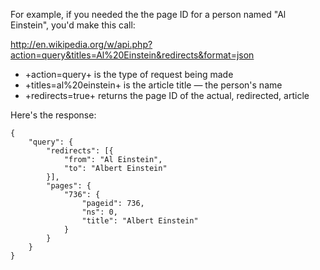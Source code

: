 For example, if you needed the the page ID for a person named "Al Einstein", you'd make this call:

<a href="http://en.wikipedia.org/w/api.php?action=query&titles=Al%20Einstein&redirects&format=json" target="lab">
http://en.wikipedia.org/w/api.php?action=query&titles=Al%20Einstein&redirects&format=json
</a>

- +action=query+ is the type of request being made
- +titles=al%20einstein+ is the article title &mdash; the person's name
- +redirects=true+ returns the page ID of the actual, redirected, article

Here's the response:

    {
        "query": {
            "redirects": [{
                "from": "Al Einstein",
                "to": "Albert Einstein"
            }],
            "pages": {
                "736": {
                    "pageid": 736,
                    "ns": 0,
                    "title": "Albert Einstein"
                }
            }
        }
    }




